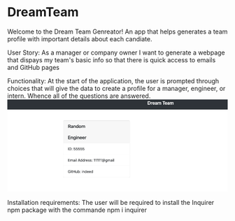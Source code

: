 # DreamTeam

Welcome to the Dream Team Genreator! An app that helps generates a team profile with important details about each candiate.

User Story:
As a manager or company owner I want to generate a webpage that dispays my team's basic info so that there is quick access to emails and GitHub pages

Functionality:
At the start of the application, the user is prompted through choices that will give the data to create a profile for a manager, engineer, or intern. Whence all of the questions are answered.
![screenshot](./Assets/Engin.png)

Installation requirements:
The user will be required to install the Inquirer npm package with the commande
    npm i inquirer

